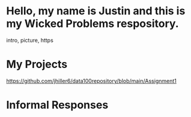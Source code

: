 

# Hello, my name is Justin and this is my Wicked Problems respository.

intro, picture, https

# My Projects

https://github.com/jhiller6/data100repository/blob/main/Assignment1

# Informal Responses

